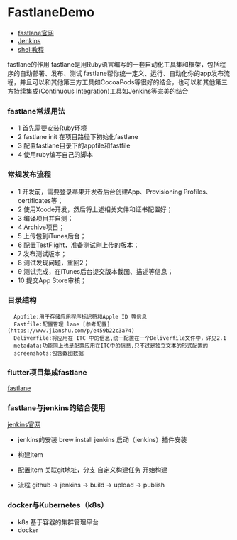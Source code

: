 # FastlaneDemo

- [fastlane官网](https://docs.fastlane.tools/)
- [Jenkins](https://www.jenkins.io/)
- [shell教程](https://www.runoob.com/linux/linux-shell.html)

fastlane的作用
              fastlane是用Ruby语言编写的一套自动化工具集和框架，包括程序的自动部署、发布、测试
              fastlane帮你统一定义、运行、自动化你的app发布流程，并且可以和其他第三方工具如CocoaPods等很好的结合，也可以和其他第三方持续集成(Continuous Integration)工具如Jenkins等完美的结合

### fastlane常规用法

- 1 首先需要安装Ruby环境 
- 2 fastlane init 在项目路径下初始化fastlane
- 3 配置fastlane目录下的appfile和fastfile 
- 4 使用ruby编写自己的脚本


### 常规发布流程
 - 1  开发前，需要登录苹果开发者后台创建App、Provisioning Profiles、certificates等；
 - 2  使用Xcode开发，然后将上述相关文件和证书配置好；
 - 3  编译项目并自测；
 - 4  Archive项目；
 - 5  上传包到iTunes后台；
 - 6  配置TestFlight，准备测试刚上传的版本；
 - 7  发布测试版本；
 - 8  测试发现问题，重回2；
 - 9  测试完成，在iTunes后台提交版本截图、描述等信息；
 - 10 提交App Store审核；

### 目录结构
      Appfile:用于存储应用程序标识符和Apple ID 等信息 
      Fastfile:配置管理 lane [参考配置](https://www.jianshu.com/p/e459b22c3a74)
      Deliverfile:将应用在 ITC 中的信息,统一配置在一个Deliverfile文件中，详见2.1
      metadata:功能同上也是配置应用在ITC中的信息,只不过是独立文本的形式配置的
      screenshots:包含截图数据


### flutter项目集成fastlane
   [fastlane](https://flutter.dev/docs/deployment/cd)

### fastlane与jenkins的结合使用
 [jenkins官网](https://docs.fastlane.tools/best-practices/continuous-integration/jenkins/#jenkins-integration)

  - jenkins的安装 brew install jenkins 启动（jenkins）插件安装
  - 构建item
  - 配置item 关联git地址，分支  自定义构建任务 开始构建

  - 流程
    github -> jenkins -> build -> upload -> publish




### docker与Kubernetes（k8s）

   - k8s 基于容器的集群管理平台
   - docker 